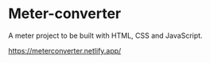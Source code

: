 # Meter-converter
A meter project to be built with HTML, CSS and JavaScript.
<!-- website link -->
https://meterconverter.netlify.app/
